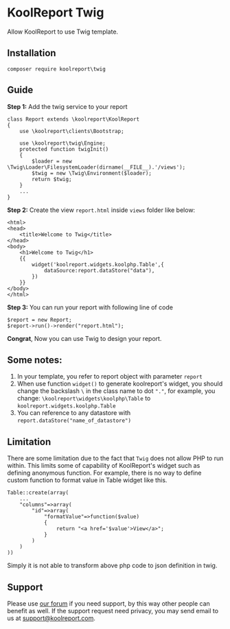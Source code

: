 # KoolReport Twig 

Allow KoolReport to use Twig template. 

## Installation

```
composer require koolreport\twig
```

## Guide

__Step 1:__ Add the twig service to your report

```
class Report extends \koolreport\KoolReport
{
    use \koolreport\clients\Bootstrap;

    use \koolreport\twig\Engine;
    protected function twigInit()
    {
        $loader = new \Twig\Loader\FilesystemLoader(dirname(__FILE__).'/views');
        $twig = new \Twig\Environment($loader);
        return $twig;
    }
    ...
}
```

__Step 2:__ Create the view `report.html` inside `views` folder like below:

```
<html>
<head>
    <title>Welcome to Twig</title>
</head>
<body>
    <h1>Welcome to Twig</h1>
    {{ 
        widget('koolreport.widgets.koolphp.Table',{
            dataSource:report.dataStore("data"),
        }) 
    }}
</body>
</html>
```

__Step 3:__ You can run your report with following line of code

```
$report = new Report;
$report->run()->render("report.html");
```

__Congrat__, Now you can use Twig to design your report.


## Some notes:

1. In your template, you refer to report object with parameter `report`
2. When use function `widget()` to generate koolreport's widget, you should change the backslash `\` in the class name to dot `"."`, for example, you change: `\koolreport\widgets\koolphp\Table` to `koolreport.widgets.koolphp.Table`
3. You can reference to any datastore with `report.dataStore("name_of_datastore")`

## Limitation

There are some limitation due to the fact that `Twig` does not allow PHP to run within. This limits some of capability of KoolReport's widget such as defining anonymous function. For example, there is no way to define custom function to format value in Table widget like this.

```
Table::create(array(
    ...
    "columns"=>array(
        "id"=>array(
            "formatValue"=>function($value)
            {
                return "<a href='$value'>View</a>";
            }
        )
    )
))
```

Simply it is not able to transform above php code to json definition in twig.

## Support

Please use [our forum](https://www.koolreport.com/forum/topics) if you need support, by this way other people can benefit as well. If the support request need privacy, you may send email to us at [support@koolreport.com](mailto:support@koolreport.com).

